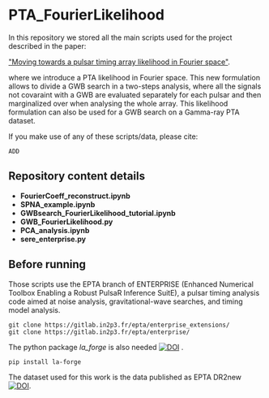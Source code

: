 # PTA_FourierLikelihood

In this repository we stored all the main scripts used for the project described in the paper:

["Moving towards a pulsar timing array likelihood in Fourier space"](??).

where we introduce a PTA likelihood in Fourier space. This new formulation allows to divide a GWB search in a two-steps analysis, where all the signals not covaraint with a GWB are evaluated separately for each pulsar and then marginalized over when analysing the whole array. This likelihood formulation can also be used for a GWB search on a Gamma-ray PTA dataset.

If you make use of any of these scripts/data, please cite:
```
ADD
```

## Repository content details

- **FourierCoeff_reconstruct.ipynb**
- **SPNA_example.ipynb**
- **GWBsearch_FourierLikelihood_tutorial.ipynb**
- **GWB_FourierLikelihood.py**
- **PCA_analysis.ipynb**
- **sere_enterprise.py**

## Before running

Those scripts use the EPTA branch of ENTERPRISE (Enhanced Numerical Toolbox Enabling a Robust PulsaR Inference SuitE), a pulsar timing analysis code aimed at noise analysis, gravitational-wave searches, and timing model analysis. 
```
git clone https://gitlab.in2p3.fr/epta/enterprise_extensions/
git clone https://gitlab.in2p3.fr/epta/enterprise/
```
The python package *la_forge* is also needed [![DOI](https://zenodo.org/badge/DOI/10.5281/zenodo.4152550.svg)](https://doi.org/10.5281/zenodo.4152550) .
```
pip install la-forge
```
The dataset used for this work is the data published as EPTA DR2new [![DOI](https://zenodo.org/badge/DOI/10.5281/zenodo.10276364.svg)](https://doi.org/10.5281/zenodo.10276364).
